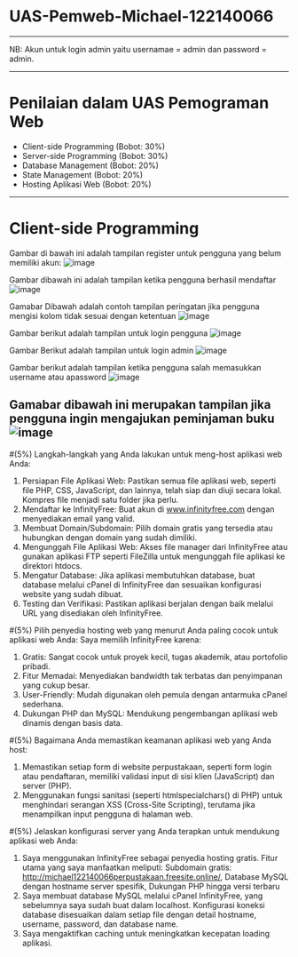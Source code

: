 # UAS-Pemweb-Michael-122140066
---

NB: Akun untuk login admin yaitu usernamae = admin dan password = admin.

---
# Penilaian dalam UAS Pemograman Web
- Client-side Programming (Bobot: 30%)
- Server-side Programming (Bobot: 30%)
- Database Management (Bobot: 20%)
- State Management (Bobot: 20%)
- Hosting Aplikasi Web (Bobot: 20%)
---

# Client-side Programming
Gambar di bawah ini adalah tampilan register untuk pengguna yang belum memiliki akun:
![image](https://github.com/user-attachments/assets/3c5cb6a2-0302-4f71-b199-f03cd0059158)

Gambar dibawah ini adalah tampilan ketika pengguna berhasil mendaftar
![image](https://github.com/user-attachments/assets/f60c001e-3325-473d-8f4a-d25bf3954f90)

Gamabar Dibawah adalah contoh tampilan peringatan jika pengguna mengisi kolom tidak sesuai dengan ketentuan
![image](https://github.com/user-attachments/assets/c8ca8154-5fce-4c7e-9c69-85bd15ad5e48)

Gambar berikut adalah tampilan untuk login pengguna
![image](https://github.com/user-attachments/assets/3223ec8b-4159-4a4a-938b-3f55fae19e5d)

Gambar Berikut adalah tampilan untuk login admin
![image](https://github.com/user-attachments/assets/907f86b6-3e4f-46b1-a58a-ff81f678ce12)

Gambar berikut adalah tampilan ketika pengguna salah memasukkan username atau apassword
![image](https://github.com/user-attachments/assets/bf242949-dbea-40d5-84a9-254a7f67011b)

Gamabar dibawah ini merupakan tampilan jika pengguna ingin mengajukan peminjaman buku
![image](https://github.com/user-attachments/assets/5e1aa07b-b286-4a36-b5b8-65c0a4e007d0)
---









#(5%) Langkah-langkah yang Anda lakukan untuk meng-host aplikasi web Anda:
1. Persiapan File Aplikasi Web: Pastikan semua file aplikasi web, seperti file PHP, CSS, JavaScript, dan lainnya, telah siap dan diuji secara lokal. Kompres file menjadi satu folder jika perlu.
2. Mendaftar ke InfinityFree: Buat akun di www.infinityfree.com dengan menyediakan email yang valid.
3. Membuat Domain/Subdomain: Pilih domain gratis yang tersedia atau hubungkan dengan domain yang sudah dimiliki.
4. Mengunggah File Aplikasi Web: Akses file manager dari InfinityFree atau gunakan aplikasi FTP seperti FileZilla untuk mengunggah file aplikasi ke direktori htdocs.
5. Mengatur Database: Jika aplikasi membutuhkan database, buat database melalui cPanel di InfinityFree dan sesuaikan konfigurasi website yang sudah dibuat.
6. Testing dan Verifikasi: Pastikan aplikasi berjalan dengan baik melalui URL yang disediakan oleh InfinityFree.

#(5%) Pilih penyedia hosting web yang menurut Anda paling cocok untuk aplikasi web Anda:
Saya memilih InfinityFree karena:
1. Gratis: Sangat cocok untuk proyek kecil, tugas akademik, atau portofolio pribadi.
2. Fitur Memadai: Menyediakan bandwidth tak terbatas dan penyimpanan yang cukup besar.
3. User-Friendly: Mudah digunakan oleh pemula dengan antarmuka cPanel sederhana.
4. Dukungan PHP dan MySQL: Mendukung pengembangan aplikasi web dinamis dengan basis data.

#(5%) Bagaimana Anda memastikan keamanan aplikasi web yang Anda host:
1. Memastikan setiap form di website perpustakaan, seperti form login atau pendaftaran, memiliki validasi input di sisi klien (JavaScript) dan server (PHP).
2. Menggunakan fungsi sanitasi (seperti htmlspecialchars() di PHP) untuk menghindari serangan XSS (Cross-Site Scripting), terutama jika menampilkan input pengguna di halaman web.

#(5%) Jelaskan konfigurasi server yang Anda terapkan untuk mendukung aplikasi web Anda:
1. Saya menggunakan InfinityFree sebagai penyedia hosting gratis. Fitur utama yang saya manfaatkan meliputi: Subdomain gratis: http://michael122140066perpustakaan.freesite.online/, Database MySQL dengan hostname server spesifik, Dukungan PHP hingga versi terbaru
2. Saya membuat database MySQL melalui cPanel InfinityFree, yang sebelumnya saya sudah buat dalam localhost. Konfigurasi koneksi database disesuaikan dalam setiap file dengan detail hostname, username, password, dan database name.
3. Saya mengaktifkan caching untuk meningkatkan kecepatan loading aplikasi.
